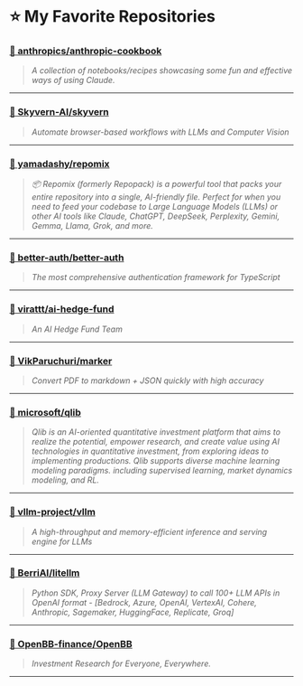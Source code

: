 # ⭐ My Favorite Repositories

### [📌 anthropics/anthropic-cookbook](https://github.com/anthropics/anthropic-cookbook)
> _A collection of notebooks/recipes showcasing some fun and effective ways of using Claude._

---

### [📌 Skyvern-AI/skyvern](https://github.com/Skyvern-AI/skyvern)
> _Automate browser-based workflows with LLMs and Computer Vision_

---

### [📌 yamadashy/repomix](https://github.com/yamadashy/repomix)
> _📦 Repomix (formerly Repopack) is a powerful tool that packs your entire repository into a single, AI-friendly file. Perfect for when you need to feed your codebase to Large Language Models (LLMs) or other AI tools like Claude, ChatGPT, DeepSeek, Perplexity, Gemini, Gemma, Llama, Grok, and more._

---

### [📌 better-auth/better-auth](https://github.com/better-auth/better-auth)
> _The most comprehensive authentication framework for TypeScript_

---

### [📌 virattt/ai-hedge-fund](https://github.com/virattt/ai-hedge-fund)
> _An AI Hedge Fund Team_

---

### [📌 VikParuchuri/marker](https://github.com/VikParuchuri/marker)
> _Convert PDF to markdown + JSON quickly with high accuracy_

---

### [📌 microsoft/qlib](https://github.com/microsoft/qlib)
> _Qlib is an AI-oriented quantitative investment platform that aims to realize the potential, empower research, and create value using AI technologies in quantitative investment, from exploring ideas to implementing productions. Qlib supports diverse machine learning modeling paradigms. including supervised learning, market dynamics modeling, and RL._

---

### [📌 vllm-project/vllm](https://github.com/vllm-project/vllm)
> _A high-throughput and memory-efficient inference and serving engine for LLMs_

---

### [📌 BerriAI/litellm](https://github.com/BerriAI/litellm)
> _Python SDK, Proxy Server (LLM Gateway) to call 100+ LLM APIs in OpenAI format - [Bedrock, Azure, OpenAI, VertexAI, Cohere, Anthropic, Sagemaker, HuggingFace, Replicate, Groq]_

---

### [📌 OpenBB-finance/OpenBB](https://github.com/OpenBB-finance/OpenBB)
> _Investment Research for Everyone, Everywhere._

---

